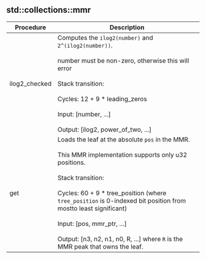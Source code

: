 
## std::collections::mmr
| Procedure | Description |
| ----------- | ------------- |
| ilog2_checked | Computes the `ilog2(number)` and `2^(ilog2(number))`.<br /><br />number must be non-zero, otherwise this will error<br /><br />Stack transition:<br /><br />Cycles:  12 + 9 * leading_zeros<br /><br />Input: [number, ...]<br /><br />Output: [ilog2, power_of_two, ...] |
| get | Loads the leaf at the absolute `pos` in the MMR.<br /><br />This MMR implementation supports only u32 positions.<br /><br />Stack transition:<br /><br />Cycles: 60 + 9 * tree_position (where `tree_position` is 0-indexed bit position from mostto least significant)<br /><br />Input: [pos, mmr_ptr, ...]<br /><br />Output: [n3, n2, n1, n0, R, ...] where `R` is the MMR peak that owns the leaf. |
